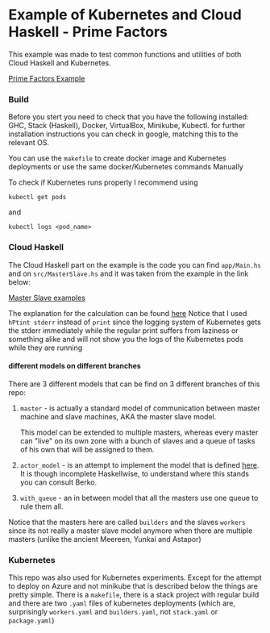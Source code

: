 # Example of Kubernetes and Cloud Haskell - Prime Factors

This example was made to test common functions and utilities of both Cloud Haskell and Kubernetes.

[Prime Factors Example](https://github.com/oren-atidot/cloud_haskell_test)

### Build
Before you stert you need to check that you have the following installed: GHC, Stack (Haskell), Docker, VirtualBox, Minikube, Kubectl.
for further installation instructions you can check in google, matching this to the relevant OS.

You can use the `makefile` to create docker image and Kubernetes deployments or use the same docker/Kubernetes commands Manually

To check if Kubernetes runs properly I recommend using

```
kubectl get pods
```
and
```
kubectl logs <pod_name>
```

### Cloud Haskell
The Cloud Haskell part on the example is the code you can find `app/Main.hs` and on `src/MasterSlave.hs` and it was taken from the example in the link below:

[Master Slave examples](https://github.com/haskell-distributed/distributed-process-demos)

The explanation for the calculation can be found [here](https://www.well-typed.com/blog/71/)
Notice that I used `hPtint stderr` instead of `print` since the logging system of Kubernetes gets the stderr immediately while the regular print suffers from laziness or something alike and will not show you the logs of the Kubernetes pods while they are running

#### different models on different branches
There are 3 different models that can be find on 3 different branches of this repo:
1. `master` - is actually a standard model of communication between master machine and slave machines, AKA the master slave model.

    This model can be extended to multiple masters, whereas every master can "live" on its own zone with a bunch of slaves and a queue of tasks of his own that will be assigned to them.

2. `actor_model` - is an attempt to implement the model that is defined [here](https://www.brianstorti.com/the-actor-model/). It is though incomplete Haskellwise, to understand where this stands you can consult Berko.

3. `with_queue` - an in between model that all the masters use one queue to rule them all.

Notice that the masters here are called `builders` and the slaves `workers` since its not really a master slave model anymore when there are multiple masters (unlike the ancient Meereen, Yunkai and Astapor)

### Kubernetes
This repo was also used for Kubernetes experiments. Except for the attempt to deploy on Azure and not minikube that is described below the things are pretty simple. There is a `makefile`, there is a stack project with regular build and there are two `.yaml` files of kubernetes deployments (which are, surprisingly `workers.yaml` and `builders.yaml`, not `stack.yaml` or `package.yaml`)
